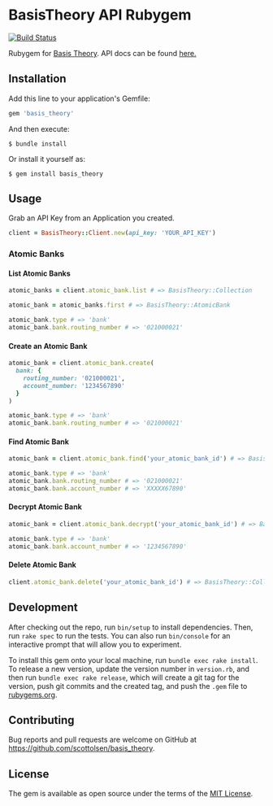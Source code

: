 # BasisTheory API Rubygem

[![Build Status](https://github.com/scottolsen/basis_theory/workflows/Tests/badge.svg)](https://github.com/scottolsen/basis_theory/actions)

Rubygem for [Basis Theory](https://basistheory.com/). API docs can be found [here.](https://docs.basistheory.com/api-reference/#introduction)

## Installation

Add this line to your application's Gemfile:

```ruby
gem 'basis_theory'
```

And then execute:

    $ bundle install

Or install it yourself as:

    $ gem install basis_theory

## Usage

Grab an API Key from an Application you created.

```ruby
client = BasisTheory::Client.new(api_key: 'YOUR_API_KEY')
```

### Atomic Banks

#### List Atomic Banks

```ruby
atomic_banks = client.atomic_bank.list # => BasisTheory::Collection

atomic_bank = atomic_banks.first # => BasisTheory::AtomicBank

atomic_bank.type # => 'bank'
atomic_bank.bank.routing_number # => '021000021'
```

#### Create an Atomic Bank

```ruby
atomic_bank = client.atomic_bank.create(
  bank: {
    routing_number: '021000021',
    account_number: '1234567890'
  }
)

atomic_bank.type # => 'bank'
atomic_bank.bank.routing_number # => '021000021'
```

#### Find Atomic Bank

```ruby
atomic_bank = client.atomic_bank.find('your_atomic_bank_id') # => BasisTheory::Collection

atomic_bank.type # => 'bank'
atomic_bank.bank.routing_number # => '021000021'
atomic_bank.bank.account_number # => 'XXXXX67890'
```

#### Decrypt Atomic Bank

```ruby
atomic_bank = client.atomic_bank.decrypt('your_atomic_bank_id') # => BasisTheory::Collection

atomic_bank.type # => 'bank'
atomic_bank.bank.account_number # => '1234567890'
```

#### Delete Atomic Bank

```ruby
client.atomic_bank.delete('your_atomic_bank_id') # => BasisTheory::Collection
```
    
## Development

After checking out the repo, run `bin/setup` to install dependencies. Then, run `rake spec` to run the tests. You can also run `bin/console` for an interactive prompt that will allow you to experiment.

To install this gem onto your local machine, run `bundle exec rake install`. To release a new version, update the version number in `version.rb`, and then run `bundle exec rake release`, which will create a git tag for the version, push git commits and the created tag, and push the `.gem` file to [rubygems.org](https://rubygems.org).

## Contributing

Bug reports and pull requests are welcome on GitHub at https://github.com/scottolsen/basis_theory.

## License

The gem is available as open source under the terms of the [MIT License](https://opensource.org/licenses/MIT).
